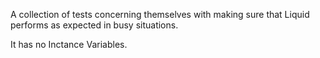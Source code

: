 A collection of tests concerning themselves with making sure that Liquid performs as expected in busy situations.

It has no Inctance Variables.